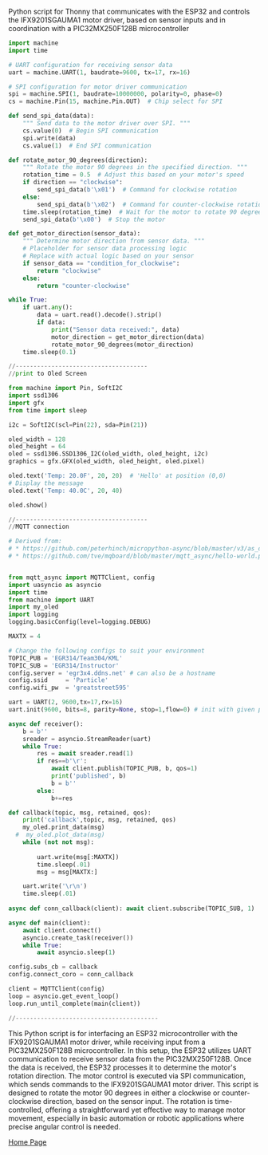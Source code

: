Python script for Thonny that communicates with the ESP32 and controls the IFX9201SGAUMA1 motor driver, based on sensor inputs and in coordination with a PIC32MX250F128B microcontroller

```python
import machine
import time

# UART configuration for receiving sensor data
uart = machine.UART(1, baudrate=9600, tx=17, rx=16)

# SPI configuration for motor driver communication
spi = machine.SPI(1, baudrate=10000000, polarity=0, phase=0)
cs = machine.Pin(15, machine.Pin.OUT)  # Chip select for SPI

def send_spi_data(data):
    """ Send data to the motor driver over SPI. """
    cs.value(0)  # Begin SPI communication
    spi.write(data)
    cs.value(1)  # End SPI communication

def rotate_motor_90_degrees(direction):
    """ Rotate the motor 90 degrees in the specified direction. """
    rotation_time = 0.5  # Adjust this based on your motor's speed
    if direction == "clockwise":
        send_spi_data(b'\x01')  # Command for clockwise rotation
    else:
        send_spi_data(b'\x02')  # Command for counter-clockwise rotation
    time.sleep(rotation_time)  # Wait for the motor to rotate 90 degrees
    send_spi_data(b'\x00')  # Stop the motor

def get_motor_direction(sensor_data):
    """ Determine motor direction from sensor data. """
    # Placeholder for sensor data processing logic
    # Replace with actual logic based on your sensor
    if sensor_data == "condition_for_clockwise":
        return "clockwise"
    else:
        return "counter-clockwise"

while True:
    if uart.any():
        data = uart.read().decode().strip()
        if data:
            print("Sensor data received:", data)
            motor_direction = get_motor_direction(data)
            rotate_motor_90_degrees(motor_direction)
    time.sleep(0.1)

//-------------------------------------
//print to Oled Screen

from machine import Pin, SoftI2C
import ssd1306
import gfx
from time import sleep

i2c = SoftI2C(scl=Pin(22), sda=Pin(21))

oled_width = 128
oled_height = 64
oled = ssd1306.SSD1306_I2C(oled_width, oled_height, i2c)
graphics = gfx.GFX(oled_width, oled_height, oled.pixel)

oled.text('Temp: 20.0F', 20, 20)  # 'Hello' at position (0,0)
# Display the message
oled.text('Temp: 40.0C', 20, 40)

oled.show()

//-------------------------------------
//MQTT connection

# Derived from: 
# * https://github.com/peterhinch/micropython-async/blob/master/v3/as_demos/auart.py
# * https://github.com/tve/mqboard/blob/master/mqtt_async/hello-world.py


from mqtt_async import MQTTClient, config
import uasyncio as asyncio
import time
from machine import UART
import my_oled
import logging
logging.basicConfig(level=logging.DEBUG)

MAXTX = 4

# Change the following configs to suit your environment
TOPIC_PUB = 'EGR314/Team304/KML'
TOPIC_SUB = 'EGR314/Instructor'
config.server = 'egr3x4.ddns.net' # can also be a hostname
config.ssid     = 'Particle'
config.wifi_pw  = 'greatstreet595'

uart = UART(2, 9600,tx=17,rx=16)
uart.init(9600, bits=8, parity=None, stop=1,flow=0) # init with given parameters

async def receiver():
    b = b''
    sreader = asyncio.StreamReader(uart)
    while True:
        res = await sreader.read(1)
        if res==b'\r':
            await client.publish(TOPIC_PUB, b, qos=1)
            print('published', b)
            b = b''
        else:
            b+=res

def callback(topic, msg, retained, qos):
    print('callback',topic, msg, retained, qos)
    my_oled.print_data(msg)
  #  my_oled.plot_data(msg)
    while (not not msg):
        
        uart.write(msg[:MAXTX])
        time.sleep(.01)
        msg = msg[MAXTX:]

    uart.write('\r\n')
    time.sleep(.01)
  
async def conn_callback(client): await client.subscribe(TOPIC_SUB, 1)

async def main(client):
    await client.connect()
    asyncio.create_task(receiver())
    while True:
        await asyncio.sleep(1)

config.subs_cb = callback
config.connect_coro = conn_callback

client = MQTTClient(config)
loop = asyncio.get_event_loop()
loop.run_until_complete(main(client))

//----------------------------------------


```
This Python script is for interfacing an ESP32 microcontroller with the IFX9201SGAUMA1 motor driver, while receiving input from a PIC32MX250F128B microcontroller. In this setup, the ESP32 utilizes UART communication to receive sensor data from the PIC32MX250F128B. Once the data is received, the ESP32 processes it to determine the motor's rotation direction. The motor control is executed via SPI communication, which sends commands to the IFX9201SGAUMA1 motor driver. This script is designed to rotate the motor 90 degrees in either a clockwise or counter-clockwise direction, based on the sensor input. The rotation is time-controlled, offering a straightforward yet effective way to manage motor movement, especially in basic automation or robotic applications where precise angular control is needed.

[Home Page](index.md)
